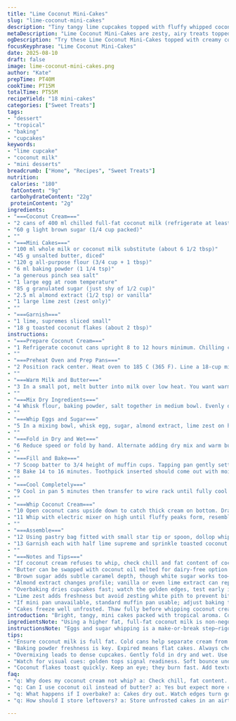 ```yaml
---
title: "Lime Coconut Mini-Cakes"
slug: "lime-coconut-mini-cakes"
description: "Tiny tangy lime cupcakes topped with fluffy whipped coconut cream. Uses chilled coconut milk for a natural whipped texture. Adjusted quantities for easier scaling. Substitutes brown sugar for depth and uses almond extract instead of vanilla for a nutty note. Includes toasted coconut flakes and fresh lime supremes for garnish. Baked just till springy, cracked toothpick signals done. Key to aeration is beating egg and sugar thoroughly. Avoid heavy-handed folding to keep light crumb. Perfect for bite-sized tropical treats or party snacks."
metaDescription: "Lime Coconut Mini-Cakes are zesty, airy treats topped with fluffy coconut cream. A tropical delight for any gathering"
ogDescription: "Try these Lime Coconut Mini-Cakes topped with creamy coconut frosting. Perfect bite-sized treats for parties or snacking."
focusKeyphrase: "Lime Coconut Mini-Cakes"
date: 2025-08-10
draft: false
image: lime-coconut-mini-cakes.png
author: "Kate"
prepTime: PT40M
cookTime: PT15M
totalTime: PT55M
recipeYield: "18 mini-cakes"
categories: ["Sweet Treats"]
tags:
- "dessert"
- "tropical"
- "baking"
- "cupcakes"
keywords:
- "lime cupcake"
- "coconut milk"
- "mini desserts"
breadcrumb: ["Home", "Recipes", "Sweet Treats"]
nutrition: 
 calories: "180"
 fatContent: "9g"
 carbohydrateContent: "22g"
 proteinContent: "2g"
ingredients:
- "===Coconut Cream==="
- "2 cans of 400 ml chilled full-fat coconut milk (refrigerate at least 8 hrs)"
- "60 g light brown sugar (1/4 cup packed)"
- ""
- "===Mini Cakes==="
- "100 ml whole milk or coconut milk substitute (about 6 1/2 tbsp)"
- "45 g unsalted butter, diced"
- "120 g all-purpose flour (3/4 cup + 1 tbsp)"
- "6 ml baking powder (1 1/4 tsp)"
- "a generous pinch sea salt"
- "1 large egg at room temperature"
- "85 g granulated sugar (just shy of 1/2 cup)"
- "2.5 ml almond extract (1/2 tsp) or vanilla"
- "1 large lime zest (zest only)"
- ""
- "===Garnish==="
- "1 lime, supremes sliced small"
- "18 g toasted coconut flakes (about 2 tbsp)"
instructions:
- "===Prepare Coconut Cream==="
- "1 Refrigerate coconut cans upright 8 to 12 hours minimum. Chilling critical to separate cream from liquid."
- ""
- "===Preheat Oven and Prep Pans==="
- "2 Position rack center. Heat oven to 185 C (365 F). Line a 18-cup mini muffin pan with paper liners. Use slightly bigger cups if no mini molds."
- ""
- "===Warm Milk and Butter==="
- "3 In a small pot, melt butter into milk over low heat. You want warm, not hot. Roughly 40 C (105 F) is fine. Set aside to cool while mixing dry ingredients."
- ""
- "===Mix Dry Ingredients==="
- "4 Whisk flour, baking powder, salt together in medium bowl. Evenly distribute baking powder to avoid uneven rising."
- ""
- "===Whip Eggs and Sugar==="
- "5 In a mixing bowl, whisk egg, sugar, almond extract, lime zest on high speed ~5 minutes. Mixture must double, become pale and thick—this traps air and creates lift. Skipping this leads to dense cupcakes."
- ""
- "===Fold in Dry and Wet==="
- "6 Reduce speed or fold by hand. Alternate adding dry mix and warm buttered milk to egg mixture. Start and end with dry ingredients. Avoid overmixing; batter should be just uniform with no flour pockets."
- ""
- "===Fill and Bake==="
- "7 Scoop batter to 3/4 height of muffin cups. Tapping pan gently settles batter)"
- "8 Bake 14 to 16 minutes. Toothpick inserted should come out with moist crumbs, never wet batter. Golden tops with slight bounce under finger indicate doneness."
- ""
- "===Cool Completely==="
- "9 Cool in pan 5 minutes then transfer to wire rack until fully cool before frosting. Warm cakes melt frosting."
- ""
- "===Whip Coconut Cream==="
- "10 Open coconut cans upside down to catch thick cream on bottom. Drain liquid or save for smoothies. Scoop solid cream to cold bowl. Add brown sugar."
- "11 Whip with electric mixer on high until fluffy peaks form, resembles whipped cream texture. Be patient; doesn’t happen quickly."
- ""
- "===Assemble==="
- "12 Using pastry bag fitted with small star tip or spoon, dollop whipped cream atop each cake."
- "13 Garnish each with half lime supreme and sprinkle toasted coconut flakes. Optionally, zest a bit more lime on top for brightness."
- ""
- "===Notes and Tips==="
- "If coconut cream refuses to whip, check chill and fat content of coconut milk brand. Some light versions or non-refrigerated cans don’t separate well."
- "Butter can be swapped with coconut oil melted for dairy-free option."
- "Brown sugar adds subtle caramel depth, though white sugar works too—expect lighter color and flavor."
- "Almond extract changes profile; vanilla or even lime extract can replace, but omit if sensitive to extracts."
- "Overbaking dries cupcakes fast; watch the golden edges, test early if your oven runs hot."
- "Lime zest adds freshness but avoid zesting white pith to prevent bitterness."
- "If mini pan unavailable, standard muffin pan usable; adjust baking time accordingly, increase ~10 minutes or until tester clean."
- "Cakes freeze well unfrosted. Thaw fully before whipping coconut cream."
introduction: "Bright, tangy, mini cakes packed with tropical aroma. Coconut milk whipped into clouds. Whisking egg and sugar long enough is non-negotiable here ­— air is life. Baking cues: golden crackling tops, a light press bounce, and clean toothpick tests. Chilling coconut milk overnight? Essential if you want that sturdy cream to whip. Mixing dry ingredients separately prevents uneven spots, which shows as lumpy batter. The interplay of lime zest and almond lifts from the usual vanilla. No compromising butter quality, melt it gently with warm milk—too hot kills those light bubbles."
ingredientsNote: "Using a higher fat, full-fat coconut milk is non-negotiable for whipping. Fat content key, so skim the cream layer only. Subbing coconut oil for butter changes crumb and flavor: expect more chewiness and richer taste. Baking powder ensures rise; check it's fresh—expired baking powder equals dense flat cakes. Brown sugar not just for sweetness but to boost moisture and caramel notes—white sugar works but more neutral. Almond extract brightens lime's tartness but vanilla or lime extract also viable. Fresh lime zest is better than bottled oils, zested finely to avoid bitter pith. Toast coconut flakes until golden but not burnt to maintain crunch."
instructionsNote: "Eggs and sugar whipping is a make-or-break step—rigor here locks air that steam inflates during baking. Use a stand or handheld mixer; whisking by hand usually doesn't suffice. Gently folding dry ingredients in two to three parts keeps structure. Batter should barely move when tilted, hints to proper mixing. Bake times fluctuate; oven models differ, so rely on visual signals: golden edges, springy tops, and toothpick clean test. Letting cooled cakes sit improves texture and ease of frosting. Coconut cream whipping needs cold utensils and patience; mix at high speed until stiff peaks form, about 3 to 5 minutes. Using piping bags for glacing gives neat finish; spoons work in pinch but less control. Garnish immediately before serving to keep coconut flakes fresh and lime sharp."
tips:
- "Ensure coconut milk is full fat. Cold cans help separate cream from water. Use a strong mixer for whipping. Aim for peaks; fluffy texture. Keep it cool."
- "Baking powder freshness is key. Expired means flat cakes. Always check before mixing dry ingredients. It’s simple. Just open or test with water."
- "Overmixing leads to dense cupcakes. Gently fold in dry and wet. Use alternating patterns. Should be just combined. No flour pockets at all."
- "Watch for visual cues: golden tops signal readiness. Soft bounce under a finger. Toothpick test—moist crumbs but no batter. Nailing this is crucial."
- "Coconut flakes toast quickly. Keep an eye; they burn fast. Add texture and flavor on top. Makes a difference. Sprinkling right before serving works best."
faq:
- "q: Why does my coconut cream not whip? a: Check chill, fat content. Not all coconut milks separate well. Higher fat is essential. Save the liquid for smoothies."
- "q: Can I use coconut oil instead of butter? a: Yes but expect more chewiness. The flavor shifts. Melted coconut oil blends well into the mix."
- "q: What happens if I overbake? a: Cakes dry out. Watch edges turn golden. Check earlier if your oven runs hot. Aim for moist texture; avoid tough bites."
- "q: How should I store leftovers? a: Store unfrosted cakes in an airtight container in the fridge. Freeze them if long-term. Wrap well. Thaw fully before frosting."

---
```

